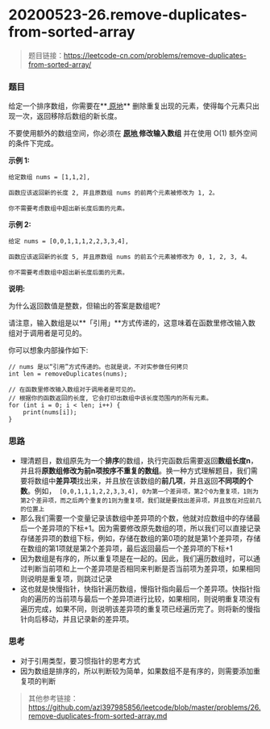 # 20200523-26.remove-duplicates-from-sorted-array

> 题目链接：https://leetcode-cn.com/problems/remove-duplicates-from-sorted-array/



### 题目

给定一个排序数组，你需要在**[ 原地](http://baike.baidu.com/item/原地算法)** 删除重复出现的元素，使得每个元素只出现一次，返回移除后数组的新长度。

不要使用额外的数组空间，你必须在 **[原地 ](https://baike.baidu.com/item/原地算法)修改输入数组** 并在使用 O(1) 额外空间的条件下完成。



**示例 1:**

```
给定数组 nums = [1,1,2], 

函数应该返回新的长度 2, 并且原数组 nums 的前两个元素被修改为 1, 2。 

你不需要考虑数组中超出新长度后面的元素。
```

**示例 2:**

```
给定 nums = [0,0,1,1,1,2,2,3,3,4],

函数应该返回新的长度 5, 并且原数组 nums 的前五个元素被修改为 0, 1, 2, 3, 4。

你不需要考虑数组中超出新长度后面的元素。
```

 

**说明:**

为什么返回数值是整数，但输出的答案是数组呢?

请注意，输入数组是以**「引用」**方式传递的，这意味着在函数里修改输入数组对于调用者是可见的。

你可以想象内部操作如下:

```
// nums 是以“引用”方式传递的。也就是说，不对实参做任何拷贝
int len = removeDuplicates(nums);

// 在函数里修改输入数组对于调用者是可见的。
// 根据你的函数返回的长度, 它会打印出数组中该长度范围内的所有元素。
for (int i = 0; i < len; i++) {
    print(nums[i]);
}
```



### 思路

* 理清题目，数组原先为一个**排序**的数组，执行完函数后需要返回**数组长度n**，并且将**原数组修改为前n项按序不重复的数组**。换一种方式理解题目，我们需要将数组中**差异项**找出来，并且放在该数组的**前几项**，并且返回**不同项的个数**。例如，``` [0,0,1,1,1,2,2,3,3,4], 0为第一个差异项，第2个0为重复项，1则为第2个差异项，而之后两个重复的1则为重复项，我们就是要找出差异项，并且放在对应前几的位置上```
* 那么我们需要一个变量记录该数组中差异项的个数，他就对应数组中的存储最后一个差异项的下标+1。因为需要修改原先数组的项，所以我们可以直接记录存储差异项的数组下标，例如，存储在数组的第0项的就是第1个差异项，存储在数组的第1项就是第2个差异项，最后返回最后一个差异项的下标+1
* 因为数组是有序的，所以重复项是在一起的。因此，我们遍历数组时，可以通过判断当前项和上一个差异项是否相同来判断是否当前项为差异项，如果相同则说明是重复项，则跳过记录
* 这也就是快慢指针，快指针遍历数组，慢指针指向最后一个差异项。快指针指向的遍历的当前项与最后一个差异项进行比较，如果相同，则说明重复项没有遍历完成，如果不同，则说明该差异项的重复项已经遍历完了。则将新的慢指针向后移动，并且记录新的差异项。

### 思考

* 对于引用类型，要习惯指针的思考方式
* 因为数组是排序的，所以判断较为简单，如果数组不是有序的，则需要添加重复项的判断



> 其他参考链接：https://github.com/azl397985856/leetcode/blob/master/problems/26.remove-duplicates-from-sorted-array.md